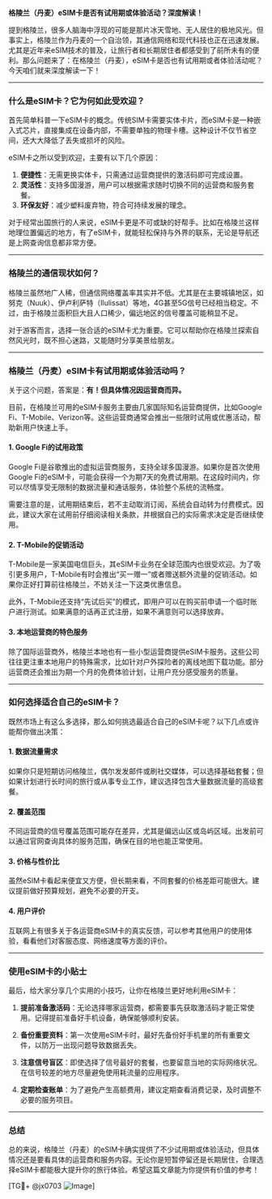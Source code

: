 **格陵兰（丹麦）eSIM卡是否有试用期或体验活动？深度解读！**

提到格陵兰，很多人脑海中浮现的可能是那片冰天雪地、无人居住的极地风光。但事实上，格陵兰作为丹麦的一个自治领，其通信网络和现代科技也正在迅速发展。尤其是近年来eSIM技术的普及，让旅行者和长期居住者都感受到了前所未有的便利。那么问题来了：在格陵兰（丹麦），eSIM卡是否也有试用期或者体验活动呢？今天咱们就来深度解读一下！

---

### **什么是eSIM卡？它为何如此受欢迎？**

首先简单科普一下eSIM卡的概念。传统SIM卡需要实体卡片，而eSIM卡是一种嵌入式芯片，直接集成在设备内部，不需要单独的物理卡槽。这种设计不仅节省空间，还大大降低了丢失或损坏的风险。

eSIM卡之所以受到欢迎，主要有以下几个原因：

1. **便捷性**：无需更换实体卡，只需通过运营商提供的激活码即可完成设置。
2. **灵活性**：支持多国漫游，用户可以根据需求随时切换不同的运营商和服务套餐。
3. **环保友好**：减少塑料废弃物，符合可持续发展的理念。

对于经常出国旅行的人来说，eSIM卡更是不可或缺的好帮手。比如在格陵兰这样地理位置偏远的地方，有了eSIM卡，就能轻松保持与外界的联系，无论是导航还是上网查询信息都非常方便。

---

### **格陵兰的通信现状如何？**

格陵兰虽然地广人稀，但通信网络覆盖率其实并不低。尤其是在主要城镇地区，如努克（Nuuk）、伊卢利萨特（Ilulissat）等地，4G甚至5G信号已经相当稳定。不过，由于格陵兰面积巨大且人口稀少，偏远地区的信号覆盖可能稍显不足。

对于游客而言，选择一张合适的eSIM卡尤为重要。它可以帮助你在格陵兰探索自然风光时，既不担心迷路，又能随时分享美景给朋友。

---

### **格陵兰（丹麦）eSIM卡有试用期或体验活动吗？**

关于这个问题，答案是：**有！但具体情况因运营商而异。**

目前，在格陵兰可用的eSIM卡服务主要由几家国际知名运营商提供，比如Google Fi、T-Mobile、Verizon等。这些运营商通常会推出一些限时试用或优惠活动，帮助新用户快速上手。

#### **1. Google Fi的试用政策**
Google Fi是谷歌推出的虚拟运营商服务，支持全球多国漫游。如果你是首次使用Google Fi的eSIM卡，可能会获得一个为期7天的免费试用期。在这段时间内，你可以尽情享受无限制的数据流量和通话服务，体验整个系统的流畅度。

需要注意的是，试用期结束后，若不主动取消订阅，系统会自动转为付费模式。因此，建议大家在试用前仔细阅读相关条款，并根据自己的实际需求决定是否继续使用。

#### **2. T-Mobile的促销活动**
T-Mobile是一家美国电信巨头，其eSIM卡业务在全球范围内也很受欢迎。为了吸引更多用户，T-Mobile有时会推出“买一赠一”或者赠送额外流量的促销活动。如果你正好打算前往格陵兰，不妨关注一下这类优惠信息。

此外，T-Mobile还支持“先试后买”的模式，即用户可以在购买前申请一个临时账户进行测试。如果满意的话再正式注册，如果不满意则可以选择放弃。

#### **3. 本地运营商的特色服务**
除了国际运营商外，格陵兰本地也有一些小型运营商提供eSIM卡服务。这些公司往往更注重本地用户的特殊需求，比如针对户外探险者的离线地图下载功能。部分运营商还会推出为期一个月的免费体验计划，让用户充分感受服务的质量。

---

### **如何选择适合自己的eSIM卡？**

既然市场上有这么多选择，那么如何挑选最适合自己的eSIM卡呢？以下几点或许能帮你做出决策：

#### **1. 数据流量需求**
如果你只是短期访问格陵兰，偶尔发发邮件或刷社交媒体，可以选择基础套餐；但如果计划进行长时间的旅行或从事专业工作，建议选择包含大量数据流量的高级套餐。

#### **2. 覆盖范围**
不同运营商的信号覆盖范围可能存在差异，尤其是偏远山区或岛屿区域。出发前可以通过官网查询具体的服务范围，确保在目的地也能正常使用。

#### **3. 价格与性价比**
虽然eSIM卡看起来便宜又方便，但长期来看，不同套餐的价格差距可能很大。建议提前做好预算规划，避免不必要的开支。

#### **4. 用户评价**
互联网上有很多关于各运营商eSIM卡的真实反馈，可以参考其他用户的使用体验，看看他们对客服态度、网络速度等方面的评价。

---

### **使用eSIM卡的小贴士**

最后，给大家分享几个实用的小技巧，让你在格陵兰更好地利用eSIM卡：

1. **提前准备激活码**：无论选择哪家运营商，都需要事先获取激活码才能正常使用。记得提前准备好手机设备，确保能够顺利安装。
   
2. **备份重要资料**：第一次使用eSIM卡时，最好先备份好手机里的所有重要文件，以防万一出现问题导致数据丢失。

3. **注意信号盲区**：即使选择了信号最好的套餐，也要留意当地的实际网络状况。在信号较差的地方尽量避免使用耗流量的应用程序。

4. **定期检查账单**：为了避免产生高额费用，建议定期查看消费记录，及时调整不必要的服务项目。

---

### **总结**

总的来说，格陵兰（丹麦）的eSIM卡确实提供了不少试用期或体验活动，但具体情况还是要看具体的运营商和服务内容。无论你是短暂停留还是长期居住，合理选择eSIM卡都能极大提升你的旅行体验。希望这篇文章能为你提供有价值的参考！

[TG💪+ @jx0703 ![Image](https://github.com/user-attachments/assets/dbca1d08-cadb-493c-b0ec-ad6f7a83f270)]